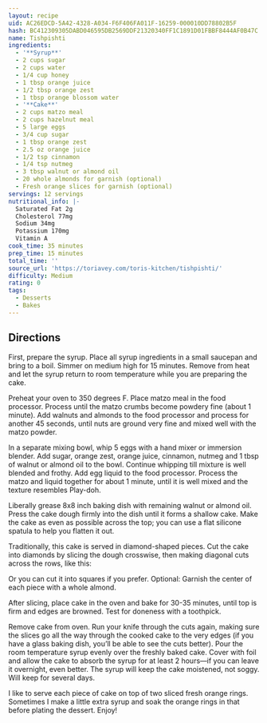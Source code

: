 ```yaml
---
layout: recipe
uid: AC26EDCD-5A42-4328-A034-F6F406FA011F-16259-000010DD78802B5F
hash: BC412309305DABD046595DB2569DDF21320340FF1C1891D01FBBF8444AF0B47C
name: Tishpishti
ingredients:
  - '**Syrup**'
  - 2 cups sugar
  - 2 cups water
  - 1/4 cup honey
  - 1 tbsp orange juice
  - 1/2 tbsp orange zest
  - 1 tbsp orange blossom water
  - '**Cake**'
  - 2 cups matzo meal
  - 2 cups hazelnut meal
  - 5 large eggs
  - 3/4 cup sugar
  - 1 tbsp orange zest
  - 2.5 oz orange juice
  - 1/2 tsp cinnamon
  - 1/4 tsp nutmeg
  - 3 tbsp walnut or almond oil
  - 20 whole almonds for garnish (optional)
  - Fresh orange slices for garnish (optional)
servings: 12 servings
nutritional_info: |-
  Saturated Fat 2g
  Cholesterol 77mg
  Sodium 34mg
  Potassium 170mg
  Vitamin A
cook_time: 35 minutes
prep_time: 15 minutes
total_time: ''
source_url: 'https://toriavey.com/toris-kitchen/tishpishti/'
difficulty: Medium
rating: 0
tags:
  - Desserts
  - Bakes
---
```


## Directions

First, prepare the syrup. Place all syrup ingredients in a small saucepan and bring to a boil. Simmer on medium high for 15 minutes. Remove from heat and let the syrup return to room temperature while you are preparing the cake.

Preheat your oven to 350 degrees F. Place matzo meal in the food processor. Process until the matzo crumbs become powdery fine (about 1 minute). Add walnuts and almonds to the food processor and process for another 45 seconds, until nuts are ground very fine and mixed well with the matzo powder.

In a separate mixing bowl, whip 5 eggs with a hand mixer or immersion blender. Add sugar, orange zest, orange juice, cinnamon, nutmeg and 1 tbsp of walnut or almond oil to the bowl. Continue whipping till mixture is well blended and frothy. Add egg liquid to the food processor. Process the matzo and liquid together for about 1 minute, until it is well mixed and the texture resembles Play-doh.

Liberally grease 8x8 inch baking dish with remaining walnut or almond oil. Press the cake dough firmly into the dish until it forms a shallow cake. Make the cake as even as possible across the top; you can use a flat silicone spatula to help you flatten it out.

Traditionally, this cake is served in diamond-shaped pieces. Cut the cake into diamonds by slicing the dough crosswise, then making diagonal cuts across the rows, like this:

Or you can cut it into squares if you prefer. Optional: Garnish the center of each piece with a whole almond.

After slicing, place cake in the oven and bake for 30-35 minutes, until top is firm and edges are browned. Test for doneness with a toothpick.

Remove cake from oven. Run your knife through the cuts again, making sure the slices go all the way through the cooked cake to the very edges (if you have a glass baking dish, you’ll be able to see the cuts better). Pour the room temperature syrup evenly over the freshly baked cake. Cover with foil and allow the cake to absorb the syrup for at least 2 hours—if you can leave it overnight, even better. The syrup will keep the cake moistened, not soggy. Will keep for several days.

I like to serve each piece of cake on top of two sliced fresh orange rings. Sometimes I make a little extra syrup and soak the orange rings in that before plating the dessert. Enjoy!
